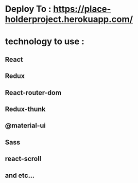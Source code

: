 # Deploy To : https://place-holderproject.herokuapp.com/

# technology to use :

## React
## Redux
## React-router-dom
## Redux-thunk
## @material-ui
## Sass
## react-scroll
## and etc...
